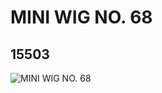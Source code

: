 # MINI WIG NO. 68
## 15503
![MINI WIG NO. 68](https://lc-www-live-s.legocdn.com/media/bricks/5/2/6056794.jpg)